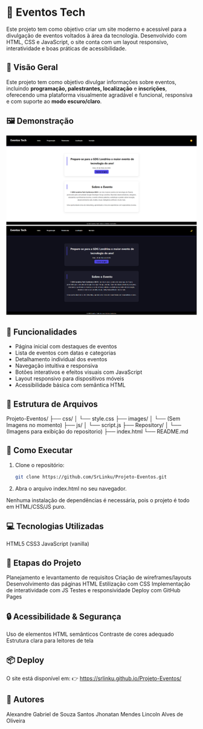 # 🎉 Eventos Tech

Este projeto tem como objetivo criar um site moderno e acessível para a divulgação de eventos voltados à área da tecnologia. Desenvolvido com HTML, CSS e JavaScript, o site conta com um layout responsivo, interatividade e boas práticas de acessibilidade.

## 🚀 Visão Geral

Este projeto tem como objetivo divulgar informações sobre eventos, incluindo **programação, palestrantes, localização** e **inscrições**,  oferecendo uma plataforma visualmente agradável e funcional, responsiva e com suporte ao **modo escuro/claro**.

## 🖼️ Demonstração

![Image](/Repository/Tela%20inicial%20modo%20claro.png)
![Image](/Repository/Tela%20inicial%20modo%20escuro.png)

## 📌 Funcionalidades

- Página inicial com destaques de eventos
- Lista de eventos com datas e categorias
- Detalhamento individual dos eventos
- Navegação intuitiva e responsiva
- Botões interativos e efeitos visuais com JavaScript
- Layout responsivo para dispositivos móveis
- Acessibilidade básica com semântica HTML

## 📂 Estrutura de Arquivos

Projeto-Eventos/
├── css/
│   └── style.css
├── images/
│   └── (Sem Imagens no momento)
├── js/
│   └── script.js
├── Repository/
│   └── (Imagens para exibição do repositorio)
├── index.html
└── README.md

## 🚀 Como Executar

1. Clone o repositório:
   ```bash
   git clone https://github.com/SrLinku/Projeto-Eventos.git

2. Abra o arquivo index.html no seu navegador.

Nenhuma instalação de dependências é necessária, pois o projeto é todo em HTML/CSS/JS puro.

## 💻 Tecnologias Utilizadas

HTML5
CSS3
JavaScript (vanilla)

## 🧪 Etapas do Projeto

Planejamento e levantamento de requisitos
Criação de wireframes/layouts
Desenvolvimento das páginas HTML
Estilização com CSS
Implementação de interatividade com JS
Testes e responsividade
Deploy com GitHub Pages

## 🔒 Acessibilidade & Segurança

Uso de elementos HTML semânticos
Contraste de cores adequado
Estrutura clara para leitores de tela

## 📦 Deploy

O site está disponível em:
👉 https://srlinku.github.io/Projeto-Eventos/

## 👥 Autores

Alexandre Gabriel de Souza Santos
Jhonatan Mendes
Lincoln Alves de Oliveira

